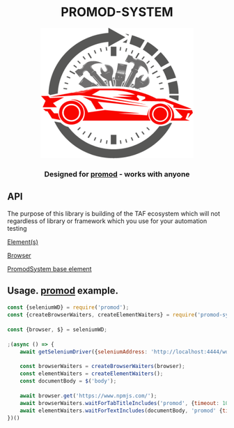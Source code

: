 <p align="center">
	<h1 align="center"> PROMOD-SYSTEM </h1>
	<p align="center"><img style="width:350px;height:300px;" src="./.docs/promod-system.png"/></p>

  <h3 align="center">Designed for <a href="https://www.npmjs.com/package/promod">promod</a> - works with anyone</h3>
</p>

<h2> API </h2>
<p>
The purpose of this library is building of the TAF ecosystem which will not regardless of library or framework which you use for your automation testing
</p>

<p><a href="/.docs/elements.md">Element(s)</a></p>
<p><a href="/.docs/browser.md">Browser</a></p>
<p><a href="/.docs/system-element.md">PromodSystem base element</a></p>

## Usage. [promod](https://www.npmjs.com/package/promod) example.

```js
const {seleniumWD} = require('promod');
const {createBrowserWaiters, createElementWaiters} = require('promod-system');

const {browser, $} = seleniumWD;

;(async () => {
	await getSeleniumDriver({seleniumAddress: 'http://localhost:4444/wd/hub'}, browser);

	const browserWaiters = createBrowserWaiters(browser);
	const elementWaiters = createElementWaiters();
	const documentBody = $('body');

	await browser.get('https://www.npmjs.com/');
	await browserWaiters.waitForTabTitleIncludes('promod', {timeout: 10_000});
	await elementWaiters.waitForTextIncludes(documentBody, 'promod' {timeout: 10_000});
})()
```
